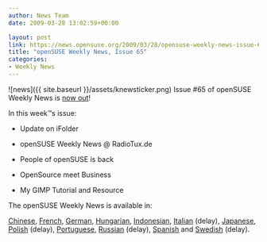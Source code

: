 ```yaml
---
author: News Team
date: 2009-03-28 13:02:59+00:00

layout: post
link: https://news.opensuse.org/2009/03/28/opensuse-weekly-news-issue-65/
title: "openSUSE Weekly News, Issue 65"
categories:
- Weekly News
---
```

![news]({{ site.baseurl }}/assets/knewsticker.png) Issue #65 of openSUSE Weekly News is [now out](http://en.opensuse.org/OpenSUSE_Weekly_News/65)!  
  

In this week™s issue:


  *  Update on iFolder

  *  openSUSE Weekly News @ RadioTux.de 

  *  People of openSUSE is back 

  *  OpenSource meet Business 

  *  My GIMP Tutorial and Resource 




The openSUSE Weekly News is available in: 

[Chinese](http://en.opensuse.org/OpenSUSE_Weekly_News/65/chinese),
[French](http://fr.opensuse.org/Lettre_d'information_openSUSE/65),
[German](http://de.opensuse.org/OpenSUSE-Wochenschau/65),
[Hungarian](http://hu.opensuse.org/OpenSUSE_Heti_H%C3%ADrmond%C3%B3/65), 
[Indonesian](http://en.opensuse.org/OpenSUSE_Weekly_News/65/indonesian),
[Italian](http://it.opensuse.org/OpenSUSE_Newsletter_Settimanale/65) (delay),
[Japanese](http://ja.opensuse.org/OpenSUSE_Weekly_News/65),
[Polish](http://pl.opensuse.org/Tygodnik_openSUSE/65) (delay), 
[Portuguese](http://pt.opensuse.org/Not%C3%ADcias_da_semana_no_openSUSE/65),
[Russian](http://ru.opensuse.org/%D0%95%D0%B6%D0%B5%D0%BD%D0%B5%D0%B4%D0%B5%D0%BB%D1%8C%D0%BD%D1%8B%D0%B5_%D0%BD%D0%BE%D0%B2%D0%BE%D1%81%D1%82%D0%B8_openSUSE/65) (delay),
[Spanish](http://es.opensuse.org/OpenSUSE_Noticias_Semanales/65) and
[Swedish](http://en.opensuse.org/OpenSUSE_Weekly_News/65/swedish)  (delay).
		

